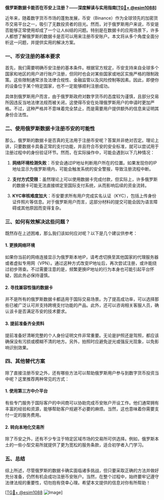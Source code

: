 **俄罗斯数据卡能否在币安上注册？——深度解读与实用指南[[TG💪+ @esim1088](https://t.me/s/esim1088)]**

近年来，随着数字货币市场的蓬勃发展，币安（Binance）作为全球领先的加密货币交易平台之一，吸引了无数投资者的目光。然而，对于俄罗斯用户来说，币安是否能够正常使用却成了一个让人纠结的问题。特别是在数据卡的应用场景下，许多人都想了解俄罗斯的数据卡是否可以用来注册币安账户。本文将从多个角度全面分析这一问题，并提供实用的解决方案。

### 一、币安注册的基本要求

首先，我们需要明确币安注册的基本条件。根据官方规定，币安支持来自全球多个国家和地区的用户进行账户注册，但同时也会对某些国家或地区实施严格的限制政策。这些限制通常涉及法律合规性、金融监管以及风险控制等因素。因此，即便你的设备位于某个特定国家，也不一定能够顺利注册成功。

具体到俄罗斯用户而言，由于俄罗斯政府对数字货币的态度较为谨慎，且部分交易所因违反当地法律法规而被关闭，这使得币安在处理俄罗斯用户的申请时更加严格。不过，这种严格并不意味着完全禁止，而是需要用户提供额外的信息来证明其身份合法性。

### 二、使用俄罗斯数据卡注册币安的可能性

那么，俄罗斯的数据卡是否真的无法用于注册币安呢？答案并非绝对否定。理论上讲，只要数据卡具备正常的支付功能，并且符合币安的安全标准，就可以尝试用于注册过程中的身份验证环节。然而，在实际操作中，可能会遇到以下几种情况：

1. **网络环境检测失败**：币安会通过IP地址判断用户所在的位置。如果发现你的IP地址显示为俄罗斯境内，可能会触发系统的安全警报，导致注册流程中断。
   
2. **支付方式受限**：虽然理论上可以使用数据卡完成付款，但实际上，许多俄罗斯的数据卡可能无法直接绑定至国际支付系统，从而影响后续的资金流转。

3. **KYC审核难度加大**：币安要求所有用户完成实名认证（KYC），包括上传身份证件照片等信息。对于俄罗斯用户而言，这部分材料的提交可能会因为语言障碍或其他原因而变得复杂。

### 三、如何有效解决这些问题？

既然存在上述困难，那么我们该如何应对呢？以下是几个建议供参考：

#### 1. 更换网络环境
如果你当前的网络连接显示为俄罗斯本地IP，请考虑切换至其他国家的代理服务器或者虚拟专用网（VPN）。通过这种方式改变IP地址后，再次尝试注册，或许能绕过初步筛查。不过需要注意的是，频繁更换IP地址的行为本身也可能引起平台怀疑，因此务必保持谨慎。

#### 2. 寻找兼容性强的数据卡
并不是所有的俄罗斯数据卡都适用于国际交易场景。为了提高成功率，可以选择那些已被广泛认可并支持跨境支付功能的产品。此外，还可以咨询相关客服人员，确认该卡是否满足币安的技术要求。

#### 3. 提前准备齐全资料
提前准备好清晰完整的个人身份证明文件非常重要。无论是护照还是驾照，都应该确保没有污损或模糊不清的地方。另外，拍照时应避免逆光或强反光现象，以免影响识别效果。

### 四、其他替代方案

除了直接注册币安之外，还有哪些方法可以帮助俄罗斯用户参与到数字货币投资当中呢？这里推荐两种常见的方式：

#### 1. 使用第三方中介平台
有些专门服务于国际客户的中间商可以协助完成币安账户开设工作。他们通常拥有丰富的经验和资源，能够帮助客户规避不必要的麻烦。当然，这也意味着你需要支付一定的服务费用。

#### 2. 转向本地化交易所
除了币安之外，还有不少专注于特定区域市场的交易所可供选择。例如，俄罗斯本土的一些小型交易所就提供了更为宽松的服务条款，适合初学者入门学习。

### 五、总结

综上所述，尽管俄罗斯的数据卡确实面临诸多挑战，但只要采取正确的方法并做好充分准备，仍然有机会成功注册币安账户。当然，在整个过程中，始终要牢记遵守法律法规的重要性，切勿抱有侥幸心理。希望本文提供的信息对你有所帮助！

[[TG💪+ @esim1088](https://t.me/s/esim1088) ![Image](https://i.postimg.cc/4NQfJmqS/Snipaste-2025-05-13-00-14-12.png)]